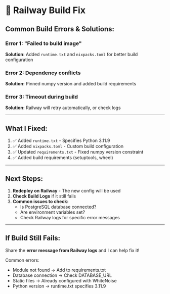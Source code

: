 # 🔧 Railway Build Fix

## Common Build Errors & Solutions:

### Error 1: "Failed to build image"
**Solution:** Added `runtime.txt` and `nixpacks.toml` for better build configuration

### Error 2: Dependency conflicts
**Solution:** Pinned numpy version and added build requirements

### Error 3: Timeout during build
**Solution:** Railway will retry automatically, or check logs

---

## What I Fixed:

1. ✅ Added `runtime.txt` - Specifies Python 3.11.9
2. ✅ Added `nixpacks.toml` - Custom build configuration
3. ✅ Updated `requirements.txt` - Fixed numpy version constraint
4. ✅ Added build requirements (setuptools, wheel)

---

## Next Steps:

1. **Redeploy on Railway** - The new config will be used
2. **Check Build Logs** if it still fails
3. **Common issues to check:**
   - Is PostgreSQL database connected?
   - Are environment variables set?
   - Check Railway logs for specific error messages

---

## If Build Still Fails:

Share the **error message from Railway logs** and I can help fix it!

Common errors:
- Module not found → Add to requirements.txt
- Database connection → Check DATABASE_URL
- Static files → Already configured with WhiteNoise
- Python version → runtime.txt specifies 3.11.9

